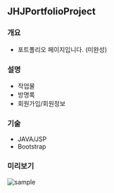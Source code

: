 ## JHJPortfolioProject 

### 개요
* 포트폴리오 페이지입니다. (미완성)

### 설명
* 작업물
* 방명록
* 회원가입/회원정보 

### 기술
* JAVA/JSP
* Bootstrap

### 미리보기
![sample](./image/sampleimage.png)
